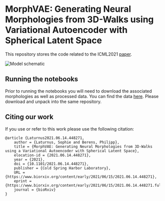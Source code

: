 # MorphVAE: Generating Neural Morphologies from 3D-Walks using Variational Autoencoder with Spherical Latent Space

This repository stores the code related to the ICML2021 [paper](https://www.biorxiv.org/content/early/2021/06/15/2021.06.14.448271).

![](https://github.com/berenslab/morphvae/Fig1.png "Model schematic")

## Running the notebooks

Prior to running the notebooks you will need to download the associated morphologies as well as processed data. You can find the data [here]().
Please download and unpack into the same repository. 

## Citing our work 

If you use or refer to this work please use the following citation:
```
@article {Laturnus2021.06.14.448271,
	author = {Laturnus, Sophie and Berens, Philipp},
	title = {MorphVAE: Generating Neural Morphologies from 3D-Walks using a Variational Autoencoder with Spherical Latent Space},
	elocation-id = {2021.06.14.448271},
	year = {2021},
	doi = {10.1101/2021.06.14.448271},
	publisher = {Cold Spring Harbor Laboratory},
	URL = {https://www.biorxiv.org/content/early/2021/06/15/2021.06.14.448271},
	eprint = {https://www.biorxiv.org/content/early/2021/06/15/2021.06.14.448271.full.pdf},
	journal = {bioRxiv}
}
```
